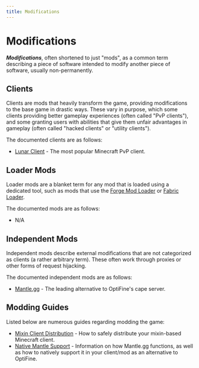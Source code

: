 ```yaml
---
title: Modifications
---
```

# Modifications
***Modifications***, often shortened to just "mods", as a common term describing a piece of software intended to modify another piece of software, usually non-permanently.

## Clients
Clients are mods that heavily transform the game, providing modifications to the base game in drastic ways. These vary in purpose, which some clients providing better gameplay experiences (often called "PvP clients"), and some granting users with abilities that give them unfair advantages in gameplay (often called "hacked clients" or "utility clients").

The documented clients are as follows:
- [Lunar Client](modifications/lunar-client) - The most popular Minecraft PvP client.

## Loader Mods
Loader mods are a blanket term for any mod that is loaded using a dedicated tool, such as mods that use the [Forge Mod Loader](https://github.com/MinecraftForge) or [Fabric Loader](https://github.com/FabricMC).

The documented mods are as follows:
 - N/A

## Independent Mods
Independent mods describe external modifications that are not categorized as clients (a rather arbitrary term). These often work through proxies or other forms of request hijacking.

The documented independent mods are as follows:
- [Mantle.gg](modifications/mantle) - The leading alternative to OptiFine's cape server.

## Modding Guides
Listed below are numerous guides regarding modding the game:
- [Mixin Client Distribution](modifications/mixin/mixin-client-distribution) - How to safely distribute your mixin-based Minecraft client.
- [Native Mantle Support](modifications/mantle#native-mantle-support) - Information on how Mantle.gg functions, as well as how to natively support it in your client/mod as an alternative to OptiFine.